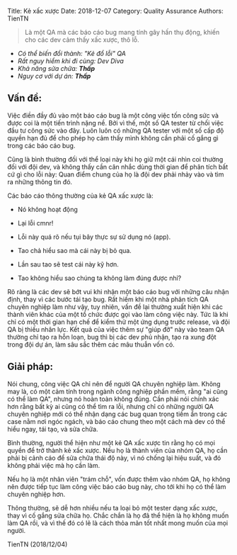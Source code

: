 Title: Kẻ xấc xược 
Date: 2018-12-07
Category: Quality Assurance
Authors: TienTN

>  Là một QA mà các báo cáo bug mang tính gây hấn thụ động, khiến cho các dev cảm thấy xấc xược, thô lỗ.

* _Có thể biến đổi thành: "Kẻ đổ lỗi" QA_
* _Rất nguy hiểm khi đi cùng: Dev Diva_
* _Khả năng sửa chữa: **Thấp**_
* _Nguy cơ với dự án: **Thấp**_



## Vấn đề:

Việc điền đầy đủ vào một báo cáo bug là một công việc tốn công sức và được coi là một tiến trình nặng nề. Bởi vì thế, một số QA tester từ chối việc đầu tư công sức vào đây. Luôn luôn có những QA tester với một số cấp độ quyền hạn đủ để cho phép họ cảm thấy mình không cần phải cố gắng gì trong các báo cáo bug.

Cũng là bình thường đối với thể loại này khi họ giữ một cái nhìn coi thường đối với đội dev, và không thấy cần cân nhắc dùng thời gian để phân tích bất cứ gì cho lỗi này: Quan điểm chung của họ là đội dev phải nhảy vào và tìm ra những thông tin đó.

Các báo cáo thông thường của kẻ QA xấc xược là:

* Nó không hoạt động

* Lại lỗi cmnr!

* Lỗi này quá rõ nếu tụi bây thực sự sử dụng nó (app).

* Tao chả hiểu sao mà cái này bị bỏ qua.

* Lần sau tao sẽ test cái này kỹ hơn.

* Tao không hiểu sao chúng ta không làm đúng được nhỉ?

Rõ ràng là các dev sẽ bớt vui khi nhận một báo cáo bug với những câu nhận định, thay vì các bước tái tạo bug. Rất hiếm khi một nhà phân tích QA chuyên nghiệp làm như vậy, tuy nhiên, vấn đề lại thường xuất hiện khi các thành viên khác của một tổ chức được gọi vào làm công việc này. Tức là khi chỉ có một thời gian hạn chế để kiểm thử một ứng dụng trước release, và đội QA bị thiếu nhân lực. Kết quả của việc thêm sự "giúp đỡ" này vào team QA thường chỉ tạo ra hỗn loạn, bug thì bị các dev phủ nhận, tạo ra xung đột trong đội dự án, làm sâu sắc thêm các mâu thuẫn vốn có.



## Giải pháp:

Nói chung, công việc QA chỉ nên để người QA chuyên nghiệp làm. Không may là, có một cảm tính trong ngành công nghiệp phần mềm, rằng "ai cũng có thể làm QA", nhưng nó hoàn toàn không đúng. Cần phải nói chính xác hơn rằng bất kỳ ai cũng có thể tìm ra lỗi, nhưng chỉ có những người QA chuyên nghiệp mới có thể nhận dạng các bug quan trọng tiềm ẩn trong các case nằm nơi ngóc ngách, và báo cáo chung theo một cách mà dev có thể hiểu ngay, tái tạo, và sửa chữa.

Bình thường, người thể hiện như một kẻ QA xấc xược tin rằng họ có mọi quyền để trở thành kẻ xấc xược. Nếu họ là thành viên của nhóm QA, họ cần phải bị cảnh cáo để sửa chữa thái độ này, vì nó chống lại hiệu suất, và đó không phải việc mà họ cần làm. 

Nếu họ là một nhân viên "trám chỗ", vốn được thêm vào nhóm QA, họ không nên được tiếp tục làm công việc báo cáo bug này, cho tới khi họ có thể làm chuyên nghiệp hơn.

Thông thường, sẽ dễ hơn nhiều nếu ta loại bỏ một tester dạng xấc xược, thay vì cố gắng sửa chữa họ. Chắc chắn là họ đã thể hiện là họ không muốn làm QA rồi, và vì thế đó có lẽ là cách thỏa mãn tốt nhất mong muốn của mọi người.

TienTN (2018/12/04)
